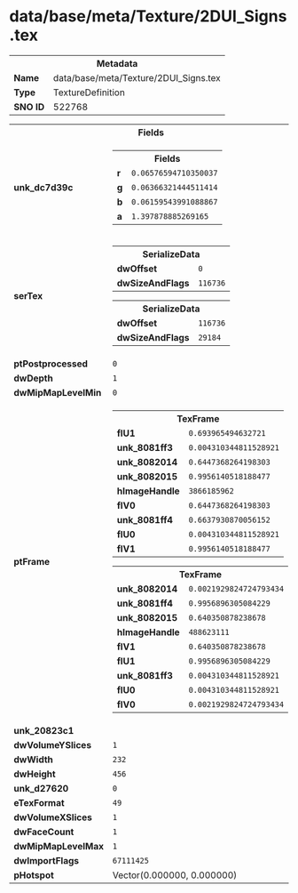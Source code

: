 <h1>data/base/meta/Texture/2DUI_Signs.tex</h1><table><tr><th colspan="100%">Metadata</th></tr><tr><td><b>Name</b></td><td>data/base/meta/Texture/2DUI_Signs.tex</td></tr><tr><td><b>Type</b></td><td>TextureDefinition</td></tr><tr><td><b>SNO ID</b></td><td>522768</td></tr></table>

<table><tr><th colspan="100%">Fields</th></tr><tr><td><b>unk_dc7d39c</b></td><td><table><tr><th colspan="100%">Fields</th></tr><tr><td><b>r</b></td><td><code>0.06576594710350037</code></td></tr><tr><td><b>g</b></td><td><code>0.06366321444511414</code></td></tr><tr><td><b>b</b></td><td><code>0.06159543991088867</code></td></tr><tr><td><b>a</b></td><td><code>1.397878885269165</code></td></tr></table>

</td></tr><tr><td><b>serTex</b></td><td><table><tr><th colspan="100%">SerializeData</th></tr><tr><td><b>dwOffset</b></td><td><code>0</code></td></tr><tr><td><b>dwSizeAndFlags</b></td><td><code>116736</code></td></tr></table>


<table><tr><th colspan="100%">SerializeData</th></tr><tr><td><b>dwOffset</b></td><td><code>116736</code></td></tr><tr><td><b>dwSizeAndFlags</b></td><td><code>29184</code></td></tr></table>


</td></tr><tr><td><b>ptPostprocessed</b></td><td><code>0</code></td></tr><tr><td><b>dwDepth</b></td><td><code>1</code></td></tr><tr><td><b>dwMipMapLevelMin</b></td><td><code>0</code></td></tr><tr><td><b>ptFrame</b></td><td><table><tr><th colspan="100%">TexFrame</th></tr><tr><td><b>flU1</b></td><td><code>0.693965494632721</code></td></tr><tr><td><b>unk_8081ff3</b></td><td><code>0.004310344811528921</code></td></tr><tr><td><b>unk_8082014</b></td><td><code>0.6447368264198303</code></td></tr><tr><td><b>unk_8082015</b></td><td><code>0.9956140518188477</code></td></tr><tr><td><b>hImageHandle</b></td><td><code>3866185962</code></td></tr><tr><td><b>flV0</b></td><td><code>0.6447368264198303</code></td></tr><tr><td><b>unk_8081ff4</b></td><td><code>0.6637930870056152</code></td></tr><tr><td><b>flU0</b></td><td><code>0.004310344811528921</code></td></tr><tr><td><b>flV1</b></td><td><code>0.9956140518188477</code></td></tr></table>


<table><tr><th colspan="100%">TexFrame</th></tr><tr><td><b>unk_8082014</b></td><td><code>0.0021929824724793434</code></td></tr><tr><td><b>unk_8081ff4</b></td><td><code>0.9956896305084229</code></td></tr><tr><td><b>unk_8082015</b></td><td><code>0.640350878238678</code></td></tr><tr><td><b>hImageHandle</b></td><td><code>488623111</code></td></tr><tr><td><b>flV1</b></td><td><code>0.640350878238678</code></td></tr><tr><td><b>flU1</b></td><td><code>0.9956896305084229</code></td></tr><tr><td><b>unk_8081ff3</b></td><td><code>0.004310344811528921</code></td></tr><tr><td><b>flU0</b></td><td><code>0.004310344811528921</code></td></tr><tr><td><b>flV0</b></td><td><code>0.0021929824724793434</code></td></tr></table>


</td></tr><tr><td><b>unk_20823c1</b></td><td></td></tr><tr><td><b>dwVolumeYSlices</b></td><td><code>1</code></td></tr><tr><td><b>dwWidth</b></td><td><code>232</code></td></tr><tr><td><b>dwHeight</b></td><td><code>456</code></td></tr><tr><td><b>unk_d27620</b></td><td><code>0</code></td></tr><tr><td><b>eTexFormat</b></td><td><code>49</code></td></tr><tr><td><b>dwVolumeXSlices</b></td><td><code>1</code></td></tr><tr><td><b>dwFaceCount</b></td><td><code>1</code></td></tr><tr><td><b>dwMipMapLevelMax</b></td><td><code>1</code></td></tr><tr><td><b>dwImportFlags</b></td><td><code>67111425</code></td></tr><tr><td><b>pHotspot</b></td><td>Vector(0.000000, 0.000000)</td></tr></table>

